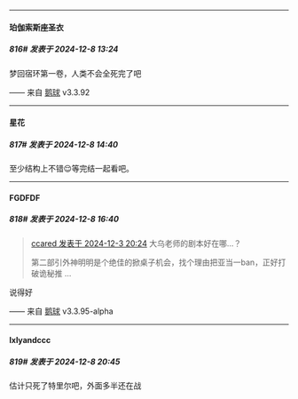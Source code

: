 ﻿
*****

####  珀伽索斯座圣衣  
##### 816#       发表于 2024-12-8 13:24

梦回宿环第一卷，人类不会全死完了吧

—— 来自 [鹅球](https://www.pgyer.com/GcUxKd4w) v3.3.92


*****

####  星花  
##### 817#       发表于 2024-12-8 14:40

至少结构上不错😌等完结一起看吧。


*****

####  FGDFDF  
##### 818#       发表于 2024-12-8 16:40

<blockquote><a href="httphttps://bbs.saraba1st.com/2b/forum.php?mod=redirect&amp;goto=findpost&amp;pid=66834303&amp;ptid=2170642" target="_blank">ccared 发表于 2024-12-3 20:24</a>
大乌老师的剧本好在哪…？

第二部引外神明明是个绝佳的掀桌子机会，找个理由把亚当一ban，正好打破诡秘推 ...</blockquote>
说得好

—— 来自 [鹅球](https://www.pgyer.com/xfPejhuq) v3.3.95-alpha


*****

####  lxlyandccc  
##### 819#       发表于 2024-12-8 20:45

估计只死了特里尔吧，外面多半还在战

